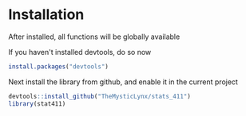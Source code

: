 # Installation
After installed, all functions will be globally available

If you haven't installed devtools, do so now
```R
install.packages("devtools")
```

Next install the library from github, and enable it in the current project
```R
devtools::install_github("TheMysticLynx/stats_411")
library(stat411)
```

